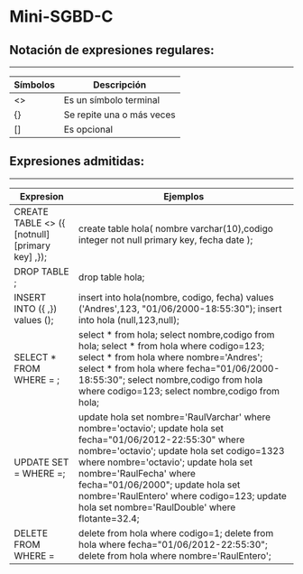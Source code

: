 # Mini-SGBD-C

## Notación de expresiones regulares:

--------------------------
| Símbolos | Descripción | 
|----------|-------------|
| <> | Es un símbolo terminal |
| {} | Se repite una o más veces |
| [] | Es opcional |

## Expresiones admitidas:

--------------------------
| Expresion | Ejemplos | 
|----------|-------------|
| CREATE TABLE  <> ({<NombreColumna> <TipoDato> [notnull][primary key] ,}); | create table hola( nombre varchar(10),codigo integer not null primary key, fecha date ); |
| DROP TABLE <Nombre Tabla>; | drop table hola; |
| INSERT INTO <Nombre Tabla> ({<NombreColumna> <TipoDato>,}) values (<valores>); | insert into hola(nombre, codigo, fecha) values ('Andres',123, "01/06/2000-18:55:30"); insert into hola (null,123,null); |
| SELECT * FROM <nombre tabla> WHERE <columna> = <valor>; | select * from hola; select nombre,codigo from hola; select * from hola where codigo=123; select * from hola where nombre='Andres'; select * from hola where fecha="01/06/2000-18:55:30"; select nombre,codigo from hola where codigo=123; select nombre,codigo from hola; |
| UPDATE <nombre tabla> SET <columna>=<valor> WHERE <columna>=<valor>; | update hola set  nombre='RaulVarchar' where nombre='octavio'; update hola set fecha="01/06/2012-22:55:30" where nombre='octavio'; update hola set codigo=1323 where nombre='octavio'; update hola set  nombre='RaulFecha' where fecha="01/06/2000"; update hola set  nombre='RaulEntero' where codigo=123; update hola set  nombre='RaulDouble' where flotante=32.4; |
| DELETE FROM <nombre tabla> WHERE <nombre columna> = <valor columna> | delete from hola where codigo=1; delete from hola where fecha="01/06/2012-22:55:30"; delete from hola where nombre='RaulEntero'; |
